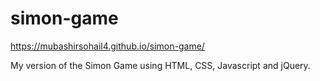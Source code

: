 # simon-game
https://mubashirsohail4.github.io/simon-game/

My version of the Simon Game using HTML, CSS, Javascript and jQuery.
